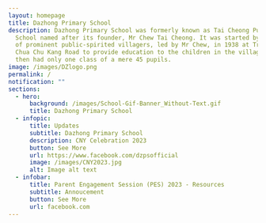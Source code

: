```yaml
---
layout: homepage
title: Dazhong Primary School
description: Dazhong Primary School was formerly known as Tai Cheong Public
  School named after its founder, Mr Chew Tai Cheong. It was started by a group
  of prominent public-spirited villagers, led by Mr Chew, in 1938 at Track 5
  Chua Chu Kang Road to provide education to the children in the village. It
  then had only one class of a mere 45 pupils.
image: /images/DZlogo.png
permalink: /
notification: ""
sections:
  - hero:
      background: /images/School-Gif-Banner_Without-Text.gif
      title: Dazhong Primary School
  - infopic:
      title: Updates
      subtitle: Dazhong Primary School
      description: CNY Celebration 2023
      button: See More
      url: https://www.facebook.com/dzpsofficial
      image: /images/CNY2023.jpg
      alt: Image alt text
  - infobar:
      title: Parent Engagement Session (PES) 2023 - Resources
      subtitle: Annoucement
      button: See More
      url: facebook.com
---
```

